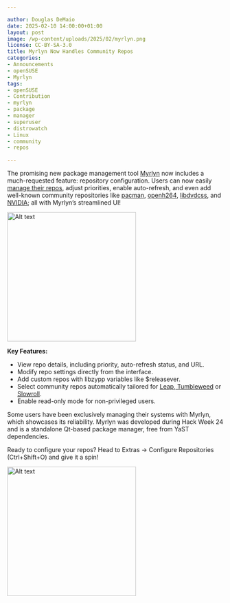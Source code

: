 ```yaml
---

author: Douglas DeMaio
date: 2025-02-10 14:00:00+01:00
layout: post
image: /wp-content/uploads/2025/02/myrlyn.png
license: CC-BY-SA-3.0
title: Myrlyn Now Handles Community Repos
categories:
- Announcements
- openSUSE
- Myrlyn
tags:
- openSUSE
- Contribution
- myrlyn
- package
- manager
- superuser
- distrowatch
- Linux
- community
- repos

---
```


The promising new package management tool [Myrlyn](https://github.com/shundhammer/myrlyn) now includes a much-requested feature: repository configuration. Users can now easily [manage their repos](https://github.com/shundhammer/myrlyn/issues/69), adjust priorities, enable auto-refresh, and even add well-known community repositories like [pacman](http://ftp.gwdg.de/pub/linux/misc/packman/suse/openSUSE_Tumbleweed/), [openh264](https://software.opensuse.org/package/openh264), [libdvdcss](https://software.opensuse.org/package/libdvdcss), and [NVIDIA](https://www.nvidia.com); all with Myrlyn’s streamlined UI!

<img src="https://news.opensuse.org/wp-content/uploads/2025/02/myrlyn3.png" alt="Alt text" width="300">

**Key Features:**
  - View repo details, including priority, auto-refresh status, and URL.
  - Modify repo settings directly from the interface.
  - Add custom repos with libzypp variables like $releasever.
  - Select community repos automatically tailored for [Leap, Tumbleweed](https://get.opensuse.org/) or [Slowroll](https://de.opensuse.org/openSUSE:Slowroll).
  - Enable read-only mode for non-privileged users.
  
Some users have been exclusively managing their systems with Myrlyn, which showcases its reliability. Myrlyn was developed during Hack Week 24 and  is a standalone Qt-based package manager, free from YaST dependencies. 

Ready to configure your repos? Head to Extras → Configure Repositories (Ctrl+Shift+O) and give it a spin!

<img src="https://news.opensuse.org/wp-content/uploads/2025/02/myrlyn6.png" alt="Alt text" width="300">

<meta name="openSUSE, Tumbleweed, Developers, sysadmin, user, Open Source, rolling release, package manager, myrlyn" content="HTML,CSS,XML,JavaScript">




